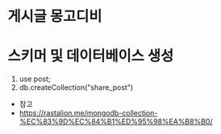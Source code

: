 # 게시글 몽고디비
# 스키머 및 데이터베이스 생성
1. use post;
2. db.createCollection("share_post")

- 참고
- https://rastalion.me/mongodb-collection-%EC%83%9D%EC%84%B1%ED%95%98%EA%B8%B0/
